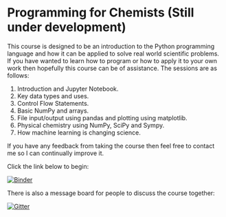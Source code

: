 # Programming for Chemists  (Still under development)

This course is designed to be an introduction to the Python programming language and how it can be applied to solve real world scientific problems. If you have wanted to learn how to program or how to apply it to your own work then hopefully this course can be of assistance. The sessions are as follows:

1. Introduction and Jupyter Notebook.
2. Key data types and uses.
3. Control Flow Statements.
4. Basic NumPy and arrays. 
5. File input/output using pandas and plotting using matplotlib.
6. Physical chemistry using NumPy, SciPy and Sympy.
7. How machine learning is changing science.

If you have any feedback from taking the course then feel free to contact me so I can continually improve it.

Click the link below to begin:

[![Binder](https://mybinder.org/badge_logo.svg)](https://mybinder.org/v2/gh/adambaskerville/ProgrammingForChemists/HEAD)

There is also a message board for people to discuss the course together:

[![Gitter](https://badges.gitter.im/ProgrammingForChemists/community.svg)](https://gitter.im/ProgrammingForChemists/community?utm_source=badge&utm_medium=badge&utm_campaign=pr-badge)
